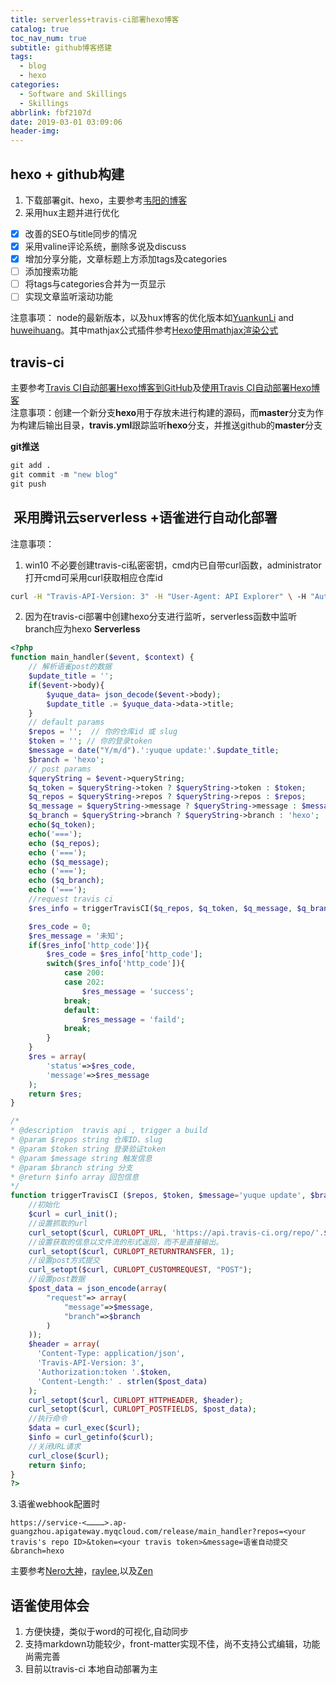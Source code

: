 ```yaml
---
title: serverless+travis-ci部署hexo博客
catalog: true
toc_nav_num: true
subtitle: github博客搭建
tags:
  - blog
  - hexo
categories:
  - Software and Skillings
  - Skillings
abbrlink: fbf2107d
date: 2019-03-01 03:09:06
header-img:
---
```


## hexo + github构建
1. 下载部署git、hexo，主要参考[韦阳的博客](https://zhuanlan.zhihu.com/p/35668237)
2. 采用hux主题并进行优化
- [x] 改善的SEO与title同步的情况
- [x] 采用valine评论系统，删除多说及discuss
- [x] 增加分享分能，文章标题上方添加tags及categories
- [ ] 添加搜索功能
- [ ] 将tags与categories合并为一页显示
- [ ] 实现文章监听滚动功能

注意事项： node的最新版本，以及hux博客的优化版本如[YuankunLi](https://github.com/CatherineLiyuankun/Hexo-theme-zilan) and [huweihuang](https://github.com/huweihuang/hexo-theme-huweihuang)。其中mathjax公式插件参考[Hexo使用mathjax渲染公式](https://wudaijun.com/2017/12/hexo-with-mathjax/)

## travis-ci
主要参考[Travis CI自动部署Hexo博客到GitHub](https://blog.qizhenjun.com/75a7da42/)及[使用Travis CI自动部署Hexo博客](https://www.itfanr.cc/2017/08/09/using-travis-ci-automatic-deploy-hexo-blogs/)<br />注意事项：创建一个新分支**hexo**用于存放未进行构建的源码，而**master**分支为作为构建后输出目录，**travis.yml**跟踪监听**hexo**分支，并推送github的**master**分支

**git推送**
```R 
git add .
git commit -m "new blog"
git push 
```

##  采用腾讯云serverless +语雀进行自动化部署 
注意事项：
1. win10 不必要创建travis-ci私密密钥，cmd内已自带curl函数，administrator打开cmd可采用curl获取相应仓库id

```bash
curl -H "Travis-API-Version: 3" -H "User-Agent: API Explorer" \ -H "Authorization: token <your_token>" \ https://api.travis-ci.org/owner/<your_name>/repos
```
2. 因为在travis-ci部署中创建hexo分支进行监听，serverless函数中监听branch应为hexo
**Serverless**
```php
<?php
function main_handler($event, $context) {
    // 解析语雀post的数据
    $update_title = '';
    if($event->body){
        $yuque_data= json_decode($event->body);
        $update_title .= $yuque_data->data->title;
    }
    // default params
    $repos = '';  // 你的仓库id 或 slug
    $token = ''; // 你的登录token
    $message = date("Y/m/d").':yuque update:'.$update_title;
    $branch = 'hexo';
    // post params
    $queryString = $event->queryString;
    $q_token = $queryString->token ? $queryString->token : $token;
    $q_repos = $queryString->repos ? $queryString->repos : $repos;
    $q_message = $queryString->message ? $queryString->message : $message;
    $q_branch = $queryString->branch ? $queryString->branch : 'hexo';
    echo($q_token);
    echo('===');
    echo ($q_repos);
    echo ('===');
    echo ($q_message);
    echo ('===');
    echo ($q_branch);
    echo ('===');
    //request travis ci
    $res_info = triggerTravisCI($q_repos, $q_token, $q_message, $q_branch);

    $res_code = 0;
    $res_message = '未知';
    if($res_info['http_code']){
        $res_code = $res_info['http_code'];
        switch($res_info['http_code']){
            case 200:
            case 202:
                $res_message = 'success';
            break;
            default:
                $res_message = 'faild';
            break;
        }
    }
    $res = array(
        'status'=>$res_code,
        'message'=>$res_message
    );
    return $res;
}

/*
* @description  travis api , trigger a build
* @param $repos string 仓库ID、slug
* @param $token string 登录验证token
* @param $message string 触发信息
* @param $branch string 分支
* @return $info array 回包信息
*/
function triggerTravisCI ($repos, $token, $message='yuque update', $branch='hexo') {
    //初始化
    $curl = curl_init();
    //设置抓取的url
    curl_setopt($curl, CURLOPT_URL, 'https://api.travis-ci.org/repo/'.$repos.'/requests');
    //设置获取的信息以文件流的形式返回，而不是直接输出。
    curl_setopt($curl, CURLOPT_RETURNTRANSFER, 1);
    //设置post方式提交
    curl_setopt($curl, CURLOPT_CUSTOMREQUEST, "POST");
    //设置post数据
    $post_data = json_encode(array(
        "request"=> array(
            "message"=>$message,
            "branch"=>$branch
        )
    ));
    $header = array(
      'Content-Type: application/json',
      'Travis-API-Version: 3',
      'Authorization:token '.$token,
      'Content-Length:' . strlen($post_data)
    );
    curl_setopt($curl, CURLOPT_HTTPHEADER, $header);
    curl_setopt($curl, CURLOPT_POSTFIELDS, $post_data);
    //执行命令
    $data = curl_exec($curl);
    $info = curl_getinfo($curl);
    //关闭URL请求
    curl_close($curl);
    return $info;
}
?>
```
3.语雀webhook配置时

```basic
https://service-<…………>.ap-guangzhou.apigateway.myqcloud.com/release/main_handler?repos=<your travis's repo ID>&token=<your travis token>&message=语雀自动提交&branch=hexo
```

主要参考[Nero大神](https://segmentfault.com/a/1190000017797561)，[raylee](https://rayleeafar.github.io/2019/01/17/yuque/%E8%AF%A6%E7%BB%86Hexo%E5%8D%9A%E5%AE%A2%E6%90%AD%E5%BB%BA%EF%BC%9A%E4%BA%91%E7%AB%AF%E5%86%99%E4%BD%9C+%E8%87%AA%E5%8A%A8%E6%9E%84%E5%BB%BA+%E8%87%AA%E5%8A%A8%E9%83%A8%E7%BD%B2/),以及[Zen](https://iszengmh.github.io/2019/01/27/yuque/%E8%AF%AD%E9%9B%80%E4%B9%8B%E8%AF%AD%E9%9B%80+serverless+travis%20CI+hexo+github%E6%90%AD%E5%BB%BA%E4%BA%91%E5%86%99%E4%BD%9C%E5%8D%9A%E5%AE%A2/)


## 语雀使用体会
1. 方便快捷，类似于word的可视化,自动同步
2. 支持markdown功能较少，front-matter实现不佳，尚不支持公式编辑，功能尚需完善
4. 目前以travis-ci 本地自动部署为主
